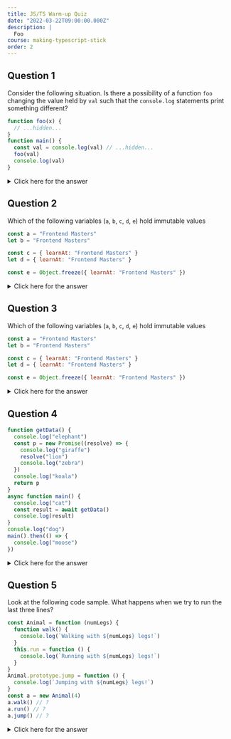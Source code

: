 ```yaml
---
title: JS/TS Warm-up Quiz
date: "2022-03-22T09:00:00.000Z"
description: |
  Foo
course: making-typescript-stick
order: 2
---
```


## Question 1

Consider the following situation. Is there a possibility
of a function `foo` changing the value held by `val`
such that the `console.log` statements print something different?

```js twoslash {6,8}
function foo(x) {
  // ...hidden...
}
function main() {
  const val = console.log(val) // ...hidden...
  foo(val)
  console.log(val)
}
```

<details>
<summary>Click here for the answer</summary>

**Yes, but it depends both on the value type of `val` and the implementation of
`foo`**. For example, if `val` is an array, `foo` could push things into the array.
If `val` is a string, there's nothing that `foo` could do to make the
`console.log` statements
print something different

</details>

## Question 2

Which of the following variables (`a`, `b`, `c`, `d`, `e`) hold immutable values

```js twoslash
const a = "Frontend Masters"
let b = "Frontend Masters"

const c = { learnAt: "Frontend Masters" }
let d = { learnAt: "Frontend Masters" }

const e = Object.freeze({ learnAt: "Frontend Masters" })
```

<details>
<summary>Click here for the answer</summary>

**`a`, `b` and `e` hold immutable values**. Remember, `const` and `let`
differ in terms of whether variables can be reassigned, but that has nothing
to do with whether the values they hold can be modified.

`Object.freeze` prevents properties of an object from being changed, and
prevents new properties from being added. This effectively is a "shallow immutability".

</details>

## Question 3

Which of the following variables (`a`, `b`, `c`, `d`, `e`) hold immutable values

```js twoslash
const a = "Frontend Masters"
let b = "Frontend Masters"

const c = { learnAt: "Frontend Masters" }
let d = { learnAt: "Frontend Masters" }

const e = Object.freeze({ learnAt: "Frontend Masters" })
```

<details>
<summary>Click here for the answer</summary>

**`a`, `b` and `e` hold immutable values**. Remember, `const` and `let`
differ in terms of whether variables can be reassigned, but that has nothing
to do with whether the values they hold can be modified.

`Object.freeze` prevents properties of an object from being changed, and
prevents new properties from being added. This effectively is a "shallow immutability".

</details>

## Question 4

```js twoslash
function getData() {
  console.log("elephant")
  const p = new Promise((resolve) => {
    console.log("giraffe")
    resolve("lion")
    console.log("zebra")
  })
  console.log("koala")
  return p
}
async function main() {
  console.log("cat")
  const result = await getData()
  console.log(result)
}
console.log("dog")
main().then(() => {
  console.log("moose")
})
```

<details>
<summary>Click here for the answer</summary>

Answer: **dog, cat, elephant, giraffe, zebra, koala, lion, moose**

- Are you surprised that `giraffe` and `zebra` happen so early? Remember
  that `Promise` executors are invoked synchronously in the `Promise` constructor
- Are you surprised that `lion` happens so late? Remember that a `resolve` is
  not a `return`. Just because a `Promise` has resolved, doesn't mean the
  corresponding `.then` (or `await` is called immediately)

</details>

## Question 5

Look at the following code sample. What happens when we try to run the last
three lines?

```js twoslash
const Animal = function (numLegs) {
  function walk() {
    console.log(`Walking with ${numLegs} legs!`)
  }
  this.run = function () {
    console.log(`Running with ${numLegs} legs!`)
  }
}
Animal.prototype.jump = function () {
  console.log(`Jumping with ${numLegs} legs!`)
}
const a = new Animal(4)
a.walk() // ?
a.run() // ?
a.jump() // ?
```

<details>
<summary>Click here for the answer</summary>

**`a.walk()` will error, `a.run()` will print `"Running with 4 legs!"`
and `a.jump()` will error**

- Remember that `walk()` is visible only from within the constructor function
- Remember that `numLegs` is only visible from within the constructor function

</details>
